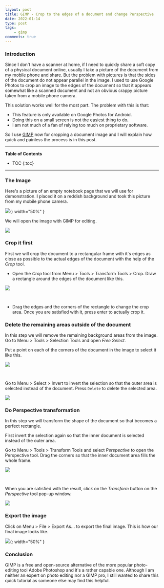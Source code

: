 ```yaml
---
layout: post
title: GIMP - Crop to the edges of a document and change Perspective
date: 2022-01-14
type: post
tags:
    - gimp
comments: true
---
```

### Introduction
Since I don't have a scanner at home, if I need to quickly share a soft copy of
a physical document online, usually I take a picture of the document from my
mobile phone and share.
But the problem with pictures is that the sides of the document do not appear
parallel in the image.
I used to use Google Photos to crop an image to the edges of the document so
that it appears somewhat like a scanned document and not an obvious crappy
picture taken from a mobile phone camera.

This solution works well for the most part.
The problem with this is that:
- This feature is only available on Google Photos for Android.
- Doing this on a small screen is not the easiest thing to do.
- I am not much of a fan of relying too much on proprietary software.

So I use [GIMP](https://www.gimp.org/) now for cropping a document image and I
will explain how quick and painless the process is in this post.

---
**Table of Contents**
* TOC
{:toc}
---

### The Image
Here's a picture of an empty notebook page that we will use for demonstration.
I placed it on a reddish background and took this picture from my mobile phone
camera.

![](assets/images/gimp-crop-1.jpg){: width="50%" }

We will open the image with GIMP for editing.

![](assets/images/gimp-crop-2.jpg)

### Crop it first
First we will crop the document to a rectangular frame with it's edges as close
as possible to the actual edges of the document with the help of the *Crop*
tool.

- Open the *Crop* tool from Menu > Tools > Transform Tools > Crop.
Draw a rectangle around the edges of the document like this.

![](assets/images/gimp-crop-3.jpg)

<br/>

- Drag the edges and the corners of the rectangle to change the crop area.
Once you are satisfied with it, press enter to actually crop it.

### Delete the remaining areas outside of the document
In this step we will remove the remaining background areas from the image.
Go to Menu > Tools > Selection Tools and open *Free Select*.

Put a point on each of the corners of the document in the image to select it
like this.

![](assets/images/gimp-crop-4.jpg)

<br/>

Go to Menu > Select > Invert to invert the selection so that the outer area is
selected instead of the document.
Press `Delete` to delete the selected area.

![](assets/images/gimp-crop-5.jpg)

### Do Perspective transformation
In this step we will transform the shape of the document so that becomes a
perfect rectangle.

First invert the selection again so that the inner document is selected instead
of the outer area.

Go to Menu > Tools > Transform Tools and select *Perspective* to open the
Perspective tool.
Drag the corners so that the inner document area fills the whole frame.

![](assets/images/gimp-crop-6.jpg)

<br/>

When you are satisfied with the result, click on the *Transform* button on the
*Perspective* tool pop-up window.

![](assets/images/gimp-crop-7.jpg)

### Export the image
Click on Menu > File > Export As... to export the final image.
This is how our final image looks like.

![](assets/images/gimp-crop-final.jpg){: width="50%" }

### Conclusion
GIMP is a free and open-source alternative of the more popular photo-editing
tool Adobe Photoshop and it's a rather capable one.
Although I am neither an expert on photo editing nor a GIMP pro, I still wanted
to share this quick tutorial as someone else may find this helpful.
